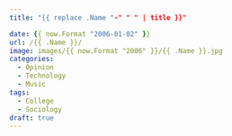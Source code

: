 ```yaml
---
title: "{{ replace .Name "-" " " | title }}"

date: {{ now.Format "2006-01-02" }}
url: /{{ .Name }}/
image: images/{{ now.Format "2006" }}/{{ .Name }}.jpg
categories:
  - Opinion
  - Technology
  - Music
tags:
  - College
  - Sociology
draft: true
---
```

<!--more-->
